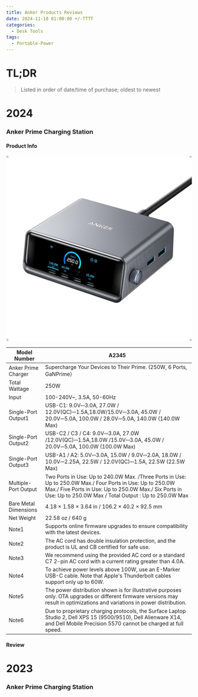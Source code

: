 ```yaml
---
title: Anker Products Reviews
date: 2024-11-10 01:00:00 +/-TTTT
categories:
  - Desk Tools
tags:
  - Portable-Power
---
```

# TL;DR

> Listed in order of date/time of purchase; oldest to newest 


# 2024
### Anker Prime Charging Station

#### Product Info
![Anker Prime Charging Station Image](/images/anker-prime-charging-station.jpg)

| Model Number          | A2345                                                                                                                                                                                                                        |
| --------------------- | ---------------------------------------------------------------------------------------------------------------------------------------------------------------------------------------------------------------------------- |
| Anker Prime Charger   | Supercharge Your Devices to Their Prime. (250W, 6 Ports, GaNPrime）                                                                                                                                                           |
| Total Wattage         | 250W                                                                                                                                                                                                                         |
| Input                 | 100-240V~, 3.5A, 50-60Hz                                                                                                                                                                                                     |
| Single-Port Output1   | USB-C1: 9.0V⎓3.0A, 27.0W / 12.0V(QC)⎓1.5A,18.0W/15.0V⎓3.0A, 45.0W / 20.0V⎓5.0A, 100.0W / 28.0V⎓5.0A, 140.0W (140.0W Max)                                                                                                     |
| Single-Port Output2   | USB-C2 / C3 / C4: 9.0V⎓3.0A, 27.0W /12.0V(QC)⎓1.5A,18.0W /15.0V⎓3.0A, 45.0W / 20.0V⎓5.0A, 100.0W (100.0W Max)                                                                                                                |
| Single-Port Output3   | USB-A1 / A2: 5.0V⎓3.0A, 15.0W / 9.0V⎓2.0A, 18.0W / 10.0V⎓2.25A, 22.5W / 12.0V(QC)⎓1.5A, 22.5W (22.5W Max)                                                                                                                    |
| Multiple-Port Output  | Two Ports in Use: Up to 240.0W Max. /Three Ports in Use: Up to 250.0W Max./ Four Ports in Use: Up to 250.0W Max./ Five Ports in Use: Up to 250.0W Max./ Six Ports in Use: Up to 250.0W Max / Total Output : Up to 250.0W Max |
| Bare Metal Dimensions | 4.18 × 1.58 × 3.64 in / 106.2 × 40.2 × 92.5 mm                                                                                                                                                                               |
| Net Weight            | 22.58 oz / 640 g                                                                                                                                                                                                             |
| Note1                 | Supports online firmware upgrades to ensure compatibility with the latest devices.                                                                                                                                           |
| Note2                 | The AC cord has double insulation protection, and the product is UL and CB certified for safe use.                                                                                                                           |
| Note3                 | We recommend using the provided AC cord or a standard C7 2-pin AC cord with a current rating greater than 4.0A.                                                                                                              |
| Note4                 | To achieve power levels above 100W, use an E-Marker USB-C cable. Note that Apple's Thunderbolt cables support only up to 60W.                                                                                                |
| Note5                 | The power distribution shown is for illustrative purposes only. OTA upgrades or different firmware versions may result in optimizations and variations in power distribution.                                                |
| Note6                 | Due to proprietary charging protocols, the Surface Laptop Studio 2, Dell XPS 15 (9500/9510), Dell Alienware X14, and Dell Mobile Precision 5570 cannot be charged at full speed.                                             |


#### Review

# 2023
### Anker Prime Charging Station